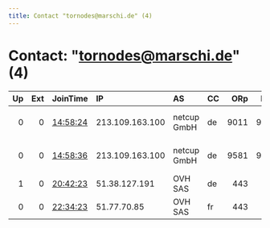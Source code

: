 ```yaml
---
title: Contact "tornodes@marschi.de" (4)
---
```


# Contact: "tornodes@marschi.de" (4)

|   Up |   Ext | JoinTime                                                                                            | IP              | AS          | CC   |   ORp |   Dirp | OS    | Version           | Nickname   |   eFamMembers |
|-----:|------:|:----------------------------------------------------------------------------------------------------|:----------------|:------------|:-----|------:|-------:|:------|:------------------|:-----------|--------------:|
|    0 |     0 | [14:58:24](https://metrics.torproject.org/rs.html#details/71C5F5416867E9E8891E787A53ECB8D6E575A6A8) | 213.109.163.100 | netcup GmbH | de   |  9011 |   9040 | Linux | 0.4.2.0-alpha-dev | Marschi02  |             2 |
|    0 |     0 | [14:58:36](https://metrics.torproject.org/rs.html#details/156F5651F61F32E860A63667D6DFA004EF71F055) | 213.109.163.100 | netcup GmbH | de   |  9581 |   9530 | Linux | 0.4.2.0-alpha-dev | Marschi09  |             2 |
|    1 |     0 | [20:42:23](https://metrics.torproject.org/rs.html#details/B3E848194272FBBB3B05F1A8D1764CD99FB83C1C) | 51.38.127.191   | OVH SAS     | de   |   443 |     80 | Linux | 0.4.0.5           | LordiUK    |             1 |
|    0 |     0 | [22:34:23](https://metrics.torproject.org/rs.html#details/5344724B196E4405F86D44E3D12B0DA8BDDA4B89) | 51.77.70.85     | OVH SAS     | fr   |   443 |     80 | Linux | 0.4.0.5           | LordiDE    |             1 |
